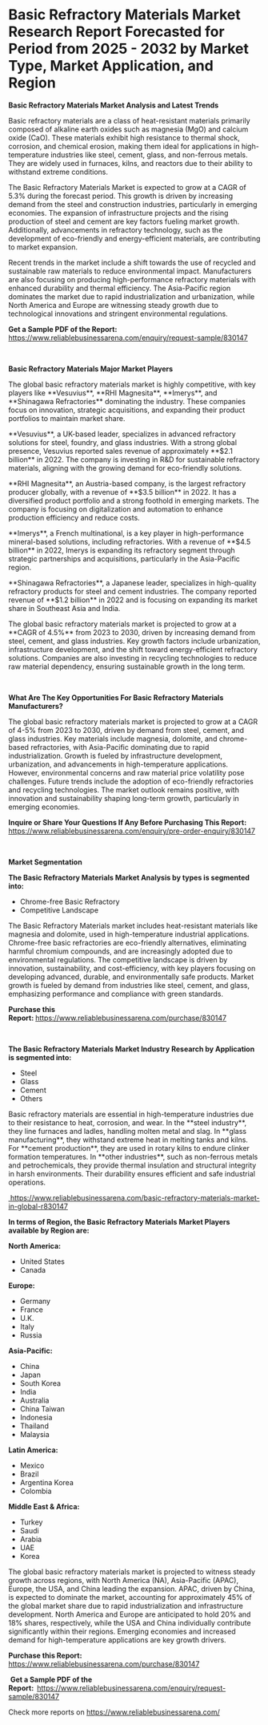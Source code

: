 <p><h1>Basic Refractory Materials Market Research Report Forecasted for Period from 2025 -  2032 by Market Type, Market Application, and Region</h1></p><p><strong>Basic Refractory Materials Market Analysis and Latest Trends</strong></p>
<p><p>Basic refractory materials are a class of heat-resistant materials primarily composed of alkaline earth oxides such as magnesia (MgO) and calcium oxide (CaO). These materials exhibit high resistance to thermal shock, corrosion, and chemical erosion, making them ideal for applications in high-temperature industries like steel, cement, glass, and non-ferrous metals. They are widely used in furnaces, kilns, and reactors due to their ability to withstand extreme conditions.</p><p>The Basic Refractory Materials Market is expected to grow at a CAGR of 5.3% during the forecast period. This growth is driven by increasing demand from the steel and construction industries, particularly in emerging economies. The expansion of infrastructure projects and the rising production of steel and cement are key factors fueling market growth. Additionally, advancements in refractory technology, such as the development of eco-friendly and energy-efficient materials, are contributing to market expansion.</p><p>Recent trends in the market include a shift towards the use of recycled and sustainable raw materials to reduce environmental impact. Manufacturers are also focusing on producing high-performance refractory materials with enhanced durability and thermal efficiency. The Asia-Pacific region dominates the market due to rapid industrialization and urbanization, while North America and Europe are witnessing steady growth due to technological innovations and stringent environmental regulations.</p></p>
<p><strong>Get a Sample PDF of the Report:&nbsp;</strong> <a href="https://www.reliablebusinessarena.com/enquiry/request-sample/830147?utm_campaign=2041&utm_medium=2&utm_source=Github&utm_content=ia&utm_term=26012025&utm_id=basic-refractory-materials">https://www.reliablebusinessarena.com/enquiry/request-sample/830147</a></p>
<p>&nbsp;</p>
<p><strong>Basic Refractory Materials Major Market Players</strong></p>
<p><p>The global basic refractory materials market is highly competitive, with key players like **Vesuvius**, **RHI Magnesita**, **Imerys**, and **Shinagawa Refractories** dominating the industry. These companies focus on innovation, strategic acquisitions, and expanding their product portfolios to maintain market share.</p><p>**Vesuvius**, a UK-based leader, specializes in advanced refractory solutions for steel, foundry, and glass industries. With a strong global presence, Vesuvius reported sales revenue of approximately **$2.1 billion** in 2022. The company is investing in R&D for sustainable refractory materials, aligning with the growing demand for eco-friendly solutions.</p><p>**RHI Magnesita**, an Austria-based company, is the largest refractory producer globally, with a revenue of **$3.5 billion** in 2022. It has a diversified product portfolio and a strong foothold in emerging markets. The company is focusing on digitalization and automation to enhance production efficiency and reduce costs.</p><p>**Imerys**, a French multinational, is a key player in high-performance mineral-based solutions, including refractories. With a revenue of **$4.5 billion** in 2022, Imerys is expanding its refractory segment through strategic partnerships and acquisitions, particularly in the Asia-Pacific region.</p><p>**Shinagawa Refractories**, a Japanese leader, specializes in high-quality refractory products for steel and cement industries. The company reported revenue of **$1.2 billion** in 2022 and is focusing on expanding its market share in Southeast Asia and India.</p><p>The global basic refractory materials market is projected to grow at a **CAGR of 4.5%** from 2023 to 2030, driven by increasing demand from steel, cement, and glass industries. Key growth factors include urbanization, infrastructure development, and the shift toward energy-efficient refractory solutions. Companies are also investing in recycling technologies to reduce raw material dependency, ensuring sustainable growth in the long term.</p></p>
<p>&nbsp;</p>
<p><strong>What Are The Key Opportunities For Basic Refractory Materials Manufacturers?</strong></p>
<p><p>The global basic refractory materials market is projected to grow at a CAGR of 4-5% from 2023 to 2030, driven by demand from steel, cement, and glass industries. Key materials include magnesia, dolomite, and chrome-based refractories, with Asia-Pacific dominating due to rapid industrialization. Growth is fueled by infrastructure development, urbanization, and advancements in high-temperature applications. However, environmental concerns and raw material price volatility pose challenges. Future trends include the adoption of eco-friendly refractories and recycling technologies. The market outlook remains positive, with innovation and sustainability shaping long-term growth, particularly in emerging economies.</p></p>
<p><strong>Inquire or Share Your Questions If Any Before Purchasing This Report:</strong> <a href="https://www.reliablebusinessarena.com/enquiry/pre-order-enquiry/830147?utm_campaign=2041&utm_medium=2&utm_source=Github&utm_content=ia&utm_term=26012025&utm_id=basic-refractory-materials">https://www.reliablebusinessarena.com/enquiry/pre-order-enquiry/830147</a></p>
<p>&nbsp;</p>
<p><strong>Market Segmentation</strong></p>
<p><strong>The Basic Refractory Materials Market Analysis by types is segmented into:</strong></p>
<p><ul><li>Chrome-free Basic Refractory</li><li>Competitive Landscape</li></ul></p>
<p><p>The Basic Refractory Materials market includes heat-resistant materials like magnesia and dolomite, used in high-temperature industrial applications. Chrome-free basic refractories are eco-friendly alternatives, eliminating harmful chromium compounds, and are increasingly adopted due to environmental regulations. The competitive landscape is driven by innovation, sustainability, and cost-efficiency, with key players focusing on developing advanced, durable, and environmentally safe products. Market growth is fueled by demand from industries like steel, cement, and glass, emphasizing performance and compliance with green standards.</p></p>
<p><strong>Purchase this Report:&nbsp;</strong><a href="https://www.reliablebusinessarena.com/purchase/830147?utm_campaign=2041&utm_medium=2&utm_source=Github&utm_content=ia&utm_term=26012025&utm_id=basic-refractory-materials">https://www.reliablebusinessarena.com/purchase/830147</a></p>
<p>&nbsp;</p>
<p><strong>The Basic Refractory Materials Market Industry Research by Application is segmented into:</strong></p>
<p><ul><li>Steel</li><li>Glass</li><li>Cement</li><li>Others</li></ul></p>
<p><p>Basic refractory materials are essential in high-temperature industries due to their resistance to heat, corrosion, and wear. In the **steel industry**, they line furnaces and ladles, handling molten metal and slag. In **glass manufacturing**, they withstand extreme heat in melting tanks and kilns. For **cement production**, they are used in rotary kilns to endure clinker formation temperatures. In **other industries**, such as non-ferrous metals and petrochemicals, they provide thermal insulation and structural integrity in harsh environments. Their durability ensures efficient and safe industrial operations.</p></p>
<p><a href="https://www.reliablebusinessarena.com/basic-refractory-materials-market-in-global-r830147?utm_campaign=2041&utm_medium=2&utm_source=Github&utm_content=ia&utm_term=26012025&utm_id=basic-refractory-materials">&nbsp;https://www.reliablebusinessarena.com/basic-refractory-materials-market-in-global-r830147</a></p>
<p><strong>In terms of Region, the Basic Refractory Materials Market Players available by Region are:</strong></p>
<p>
    <p> <strong> North America: </strong>
        <ul>
            <li>United States</li>
            <li>Canada</li>
        </ul>
        </p> 
    <p> <strong> Europe: </strong>
        <ul>
            <li>Germany</li>
            <li>France</li>
            <li>U.K.</li>
            <li>Italy</li>
            <li>Russia</li>
        </ul>
        </p> 
    <p> <strong> Asia-Pacific: </strong>
        <ul>
            <li>China</li>
            <li>Japan</li>
            <li>South Korea</li>
            <li>India</li>
            <li>Australia</li>
            <li>China Taiwan</li>
            <li>Indonesia</li>
            <li>Thailand</li>
            <li>Malaysia</li>
        </ul>
        </p> 
    <p> <strong> Latin America: </strong>
        <ul>
            <li>Mexico</li>
            <li>Brazil</li>
            <li>Argentina Korea</li>
            <li>Colombia</li>
        </ul>
        </p> 
    <p> <strong> Middle East & Africa: </strong>
        <ul>
            <li>Turkey</li>
            <li>Saudi</li>
            <li>Arabia</li>
            <li>UAE</li>
            <li>Korea</li>
        </ul>
    </p>
    </p>
<p><p>The global basic refractory materials market is projected to witness steady growth across regions, with North America (NA), Asia-Pacific (APAC), Europe, the USA, and China leading the expansion. APAC, driven by China, is expected to dominate the market, accounting for approximately 45% of the global market share due to rapid industrialization and infrastructure development. North America and Europe are anticipated to hold 20% and 18% shares, respectively, while the USA and China individually contribute significantly within their regions. Emerging economies and increased demand for high-temperature applications are key growth drivers.</p></p>
<p><strong>Purchase this Report: </strong><a href="https://www.reliablebusinessarena.com/purchase/830147?utm_campaign=2041&utm_medium=2&utm_source=Github&utm_content=ia&utm_term=26012025&utm_id=basic-refractory-materials">https://www.reliablebusinessarena.com/purchase/830147</a></p>
<p>&nbsp;<strong>Get a Sample PDF of the Report:&nbsp;&nbsp;</strong><a href="https://www.reliablebusinessarena.com/enquiry/request-sample/830147?utm_campaign=2041&utm_medium=2&utm_source=Github&utm_content=ia&utm_term=26012025&utm_id=basic-refractory-materials">https://www.reliablebusinessarena.com/enquiry/request-sample/830147</a></p>
<p><strong></strong></p>
<p>Check more reports on <a href="https://www.reliablebusinessarena.com/?utm_campaign=2041&utm_medium=2&utm_source=Github&utm_content=ia&utm_term=26012025&utm_id=basic-refractory-materials">https://www.reliablebusinessarena.com/</a></p>